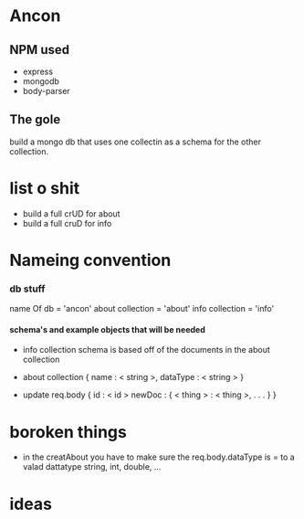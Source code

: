 # Ancon

## NPM used
* express
* mongodb
* body-parser

## The gole
build a mongo db that uses one collectin as a schema for the other collection.

# list o shit 
- build a full crUD for about
- build a full cruD for info

# Nameing convention

### db stuff
name Of db 			= 'ancon'
about collection 	= 'about'
info collection 	= 'info'

#### schema's and example objects that will be needed

* info collection
schema is based off of the documents in the about collection

* about collection
{
	name : < string >,
	dataType : < string >
}

* update req.body
{
	id : < id >
	newDoc : {
		< thing > : < thing >,
		.
		.
		.
	}
}

# boroken things
- in the creatAbout you have to make sure the req.body.dataType is = to a valad dattatype string, int, double, ... 

# ideas
